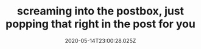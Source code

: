 ---
title: screaming into the postbox, just popping that right in the post for you
date: 2020-05-14T23:00:28.025Z
---